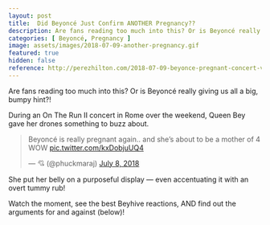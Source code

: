 ```yaml
---
layout: post
title:  Did Beyoncé Just Confirm ANOTHER Pregnancy??
description: Are fans reading too much into this? Or is Beyoncé really giving us all a big, bumpy hint?! During an On The Run II concert in Rome over the weekend, Queen Bey gave her drones something to buzz about. 
categories: [ Beyoncé, Pregnancy ]
image: assets/images/2018-07-09-another-pregnancy.gif
featured: true
hidden: false
reference: http://perezhilton.com/2018-07-09-beyonce-pregnant-concert-video-twitter-fan-reaction
---
```

Are fans reading too much into this? Or is Beyoncé really giving us all a big, bumpy hint?!

During an On The Run II concert in Rome over the weekend, Queen Bey gave her drones something to buzz about.

<blockquote class="twitter-tweet" data-lang="en"><p lang="en" dir="ltr">Beyoncé is really pregnant again.. and she’s about to be a mother of 4 WOW <a href="https://t.co/kxDobjuUQ4">pic.twitter.com/kxDobjuUQ4</a></p>&mdash; 💘 (@phuckmaraj) <a href="https://twitter.com/phuckmaraj/status/1016104334382239744?ref_src=twsrc%5Etfw">July 8, 2018</a></blockquote>
<script async src="https://platform.twitter.com/widgets.js" charset="utf-8"></script>

She put her belly on a purposeful display — even accentuating it with an overt tummy rub!

Watch the moment, see the best Beyhive reactions, AND find out the arguments for and against (below)!
